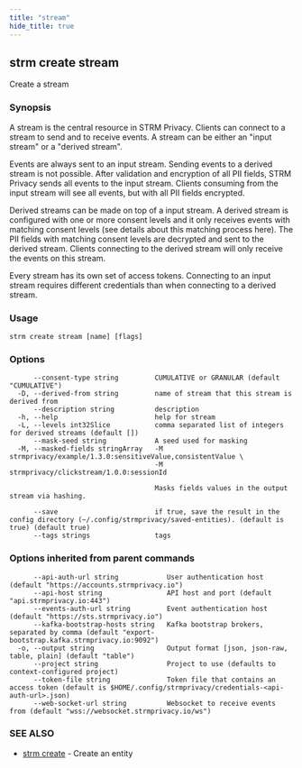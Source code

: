 ```yaml
---
title: "stream"
hide_title: true
---
```

## strm create stream

Create a stream

### Synopsis

A stream is the central resource in STRM Privacy. Clients can connect to a stream to send and to receive events. A
stream can be either an "input stream" or a "derived stream".

Events are always sent to an input stream. Sending events to a derived stream is not possible. After validation and
encryption of all PII fields, STRM Privacy sends all events to the input stream. Clients consuming from the input stream
will see all events, but with all PII fields encrypted.

Derived streams can be made on top of a input stream. A derived stream is configured with one or more consent levels and
it only receives events with matching consent levels (see details about this matching process here). The PII fields with
matching consent levels are decrypted and sent to the derived stream. Clients connecting to the derived stream will only
receive the events on this stream.

Every stream has its own set of access tokens. Connecting to an input stream requires different credentials than when
connecting to a derived stream.

### Usage

```
strm create stream [name] [flags]
```

### Options

```
      --consent-type string         CUMULATIVE or GRANULAR (default "CUMULATIVE")
  -D, --derived-from string         name of stream that this stream is derived from
      --description string          description
  -h, --help                        help for stream
  -L, --levels int32Slice           comma separated list of integers for derived streams (default [])
      --mask-seed string            A seed used for masking
  -M, --masked-fields stringArray   -M strmprivacy/example/1.3.0:sensitiveValue,consistentValue \
                                    -M strmprivacy/clickstream/1.0.0:sessionId
                                    
                                    Masks fields values in the output stream via hashing.
                                    	
      --save                        if true, save the result in the config directory (~/.config/strmprivacy/saved-entities). (default is true) (default true)
      --tags strings                tags
```

### Options inherited from parent commands

```
      --api-auth-url string            User authentication host (default "https://accounts.strmprivacy.io")
      --api-host string                API host and port (default "api.strmprivacy.io:443")
      --events-auth-url string         Event authentication host (default "https://sts.strmprivacy.io")
      --kafka-bootstrap-hosts string   Kafka bootstrap brokers, separated by comma (default "export-bootstrap.kafka.strmprivacy.io:9092")
  -o, --output string                  Output format [json, json-raw, table, plain] (default "table")
      --project string                 Project to use (defaults to context-configured project)
      --token-file string              Token file that contains an access token (default is $HOME/.config/strmprivacy/credentials-<api-auth-url>.json)
      --web-socket-url string          Websocket to receive events from (default "wss://websocket.strmprivacy.io/ws")
```

### SEE ALSO

* [strm create](index.md)	 - Create an entity

